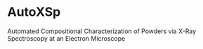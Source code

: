 # AutoXSp
Automated Compositional Characterization of Powders via X-Ray Spectroscopy at an Electron Microscope
